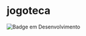 # jogoteca
![Badge em Desenvolvimento](http://img.shields.io/static/v1?label=STATUS&message=EM%20DESENVOLVIMENTO&color=GREEN&style=for-the-badge)
